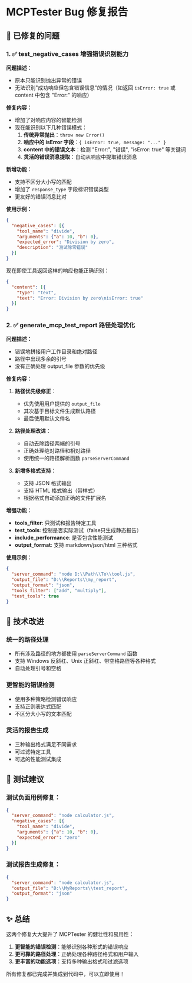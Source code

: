 # MCPTester Bug 修复报告

## 🐛 已修复的问题

### 1. ✅ test_negative_cases 增强错误识别能力

**问题描述：**
- 原本只能识别抛出异常的错误
- 无法识别"成功响应但包含错误信息"的情况（如返回 `isError: true` 或 content 中包含 "Error:" 的响应）

**修复内容：**
- 增加了对响应内容的智能检测
- 现在能识别以下几种错误模式：
  1. **传统异常抛出**：`throw new Error()`
  2. **响应中的 isError 字段**：`{ isError: true, message: "..." }`  
  3. **content 中的错误文本**：检测 "Error:", "错误", "isError: true" 等关键词
  4. **灵活的错误消息提取**：自动从响应中提取错误消息

**新增功能：**
- 支持不区分大小写的匹配
- 增加了 `response_type` 字段标识错误类型
- 更友好的错误消息比对

**使用示例：**
```json
{
  "negative_cases": [{
    "tool_name": "divide",
    "arguments": {"a": 10, "b": 0},
    "expected_error": "Division by zero",
    "description": "测试除零错误"
  }]
}
```

现在即使工具返回这样的响应也能正确识别：
```json
{
  "content": [{
    "type": "text",
    "text": "Error: Division by zero\nisError: true"
  }]
}
```

### 2. ✅ generate_mcp_test_report 路径处理优化

**问题描述：**
- 错误地拼接用户工作目录和绝对路径
- 路径中出现多余的引号
- 没有正确处理 output_file 参数的优先级

**修复内容：**
1. **路径优先级修正**：
   - 优先使用用户提供的 `output_file`
   - 其次基于目标文件生成默认路径
   - 最后使用默认文件名

2. **路径处理改进**：
   - 自动去除路径两端的引号
   - 正确处理绝对路径和相对路径
   - 使用统一的路径解析函数 `parseServerCommand`

3. **新增多格式支持**：
   - 支持 JSON 格式输出
   - 支持 HTML 格式输出（带样式）
   - 根据格式自动添加正确的文件扩展名

**增强功能：**
- **tools_filter**: 只测试和报告特定工具
- **test_tools**: 控制是否实际测试（false只生成静态报告）
- **include_performance**: 是否包含性能测试
- **output_format**: 支持 markdown/json/html 三种格式

**使用示例：**
```json
{
  "server_command": "node D:\\Path\\To\\tool.js",
  "output_file": "D:\\Reports\\my_report",
  "output_format": "json",
  "tools_filter": ["add", "multiply"],
  "test_tools": true
}
```

## 🔧 技术改进

### 统一的路径处理
- 所有涉及路径的地方都使用 `parseServerCommand` 函数
- 支持 Windows 反斜杠、Unix 正斜杠、带空格路径等各种格式
- 自动处理引号和空格

### 更智能的错误检测
- 使用多种策略检测错误响应
- 支持正则表达式匹配
- 不区分大小写的文本匹配

### 灵活的报告生成
- 三种输出格式满足不同需求
- 可过滤特定工具
- 可选的性能测试集成

## 📝 测试建议

### 测试负面用例修复：
```json
{
  "server_command": "node calculator.js",
  "negative_cases": [{
    "tool_name": "divide",
    "arguments": {"a": 10, "b": 0},
    "expected_error": "zero"
  }]
}
```

### 测试报告生成修复：
```json
{
  "server_command": "node calculator.js",
  "output_file": "D:\\MyReports\\test_report",
  "output_format": "json"
}
```

## ✨ 总结

这两个修复大大提升了 MCPTester 的健壮性和易用性：

1. **更智能的错误检测**：能够识别各种形式的错误响应
2. **更可靠的路径处理**：正确处理各种路径格式和用户输入
3. **更丰富的功能选项**：支持多种输出格式和过滤选项

所有修复都已完成并集成到代码中，可以立即使用！